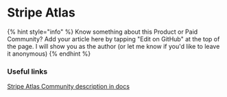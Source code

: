 # Stripe Atlas

{% hint style="info" %}
Know something about this Product or Paid Community? Add your article here by tapping "Edit on GitHub" at the top of the page. I will show you as the author \(or let me know if you'd like to leave it anonymous\)
{% endhint %}

### Useful links

[Stripe Atlas Community description in docs](https://stripe.com/docs/atlas/next#the-atlas-forum)

